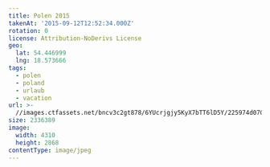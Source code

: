 ```yaml
---
title: Polen 2015
takenAt: '2015-09-12T12:52:34.000Z'
rotation: 0
license: Attribution-NoDerivs License
geo:
  lat: 54.446999
  lng: 18.573666
tags:
  - polen
  - poland
  - urlaub
  - vacation
url: >-
  //images.ctfassets.net/bncv3c2gt878/6YUcrjgjy5KyX7bTT6lD5Y/225974d070e22164836cc66658e0edf6/polen-2015_25836862862_o
size: 2336389
image:
  width: 4310
  height: 2868
contentType: image/jpeg
---
```


